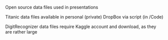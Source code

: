 Open source data files used in presentations

Titanic data files available in personal (private) DropBox via script (in /Code)  

DigitRecognizer data files require Kaggle account and download, as they are rather large

